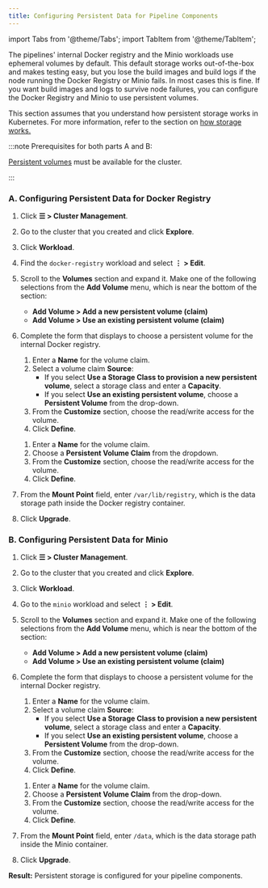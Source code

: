 ```yaml
---
title: Configuring Persistent Data for Pipeline Components
---
```


import Tabs from '@theme/Tabs';
import TabItem from '@theme/TabItem';

The pipelines' internal Docker registry and the Minio workloads use ephemeral volumes by default. This default storage works out-of-the-box and makes testing easy, but you lose the build images and build logs if the node running the Docker Registry or Minio fails. In most cases this is fine. If you want build images and logs to survive node failures, you can configure the Docker Registry and Minio to use persistent volumes.

This section assumes that you understand how persistent storage works in Kubernetes. For more information, refer to the section on [how storage works.](../../how-to-guides/advanced-user-guides/manage-clusters/create-kubernetes-persistent-storage/manage-persistent-storage/about-persistent-storage.md)

:::note Prerequisites for both parts A and B:

[Persistent volumes](../../pages-for-subheaders/create-kubernetes-persistent-storage.md) must be available for the cluster.

:::

### A. Configuring Persistent Data for Docker Registry

1.  Click **☰ > Cluster Management**.
1. Go to the cluster that you created and click **Explore**.
1. Click **Workload**.

1. Find the `docker-registry` workload and select **⋮ > Edit**.

1. Scroll to the **Volumes** section and expand it. Make one of the following selections from the **Add Volume** menu, which is near the bottom of the section:

    - **Add Volume > Add a new persistent volume (claim)**
    - **Add Volume > Use an existing persistent volume (claim)**

1.  Complete the form that displays to choose a persistent volume for the internal Docker registry.
    <Tabs>
    <TabItem value="Add a new persistent volume">

      1. Enter a **Name** for the volume claim.
      1. Select a volume claim **Source**:
          - If you select **Use a Storage Class to provision a new persistent volume**, select a storage class and enter a **Capacity**.
          - If you select **Use an existing persistent volume**, choose a **Persistent Volume** from the drop-down.
      1. From the **Customize** section, choose the read/write access for the volume.
      1. Click **Define**.

    </TabItem>
    <TabItem value="Use an existing persistent volume">

      1. Enter a **Name** for the volume claim.
      1. Choose a **Persistent Volume Claim** from the dropdown.
      1. From the **Customize** section, choose the read/write access for the volume.
      1. Click **Define**.

    </TabItem>
    </Tabs>

1. From the **Mount Point** field, enter `/var/lib/registry`, which is the data storage path inside the Docker registry container.

1. Click **Upgrade**.

### B. Configuring Persistent Data for Minio

1.  Click **☰ > Cluster Management**.
1. Go to the cluster that you created and click **Explore**.
1. Click **Workload**.
1. Go to the `minio` workload and select **⋮ > Edit**.

1. Scroll to the **Volumes** section and expand it. Make one of the following selections from the **Add Volume** menu, which is near the bottom of the section:

    - **Add Volume > Add a new persistent volume (claim)**
    - **Add Volume > Use an existing persistent volume (claim)**

1.  Complete the form that displays to choose a persistent volume for the internal Docker registry.
    <Tabs>
    <TabItem value="Add a new persistent volume">

      1. Enter a **Name** for the volume claim.
      1. Select a volume claim **Source**:
          - If you select **Use a Storage Class to provision a new persistent volume**, select a storage class and enter a **Capacity**.
          - If you select **Use an existing persistent volume**, choose a **Persistent Volume** from the drop-down.
      1. From the **Customize** section, choose the read/write access for the volume.
      1. Click **Define**.

    </TabItem>
    <TabItem value="Use an existing persistent volume">

      1. Enter a **Name** for the volume claim.
      1. Choose a **Persistent Volume Claim** from the drop-down.
      1. From the **Customize** section, choose the read/write access for the volume.
      1. Click **Define**.

    </TabItem>
    </Tabs>

1. From the **Mount Point** field, enter `/data`, which is the data storage path inside the Minio container.

1. Click **Upgrade**.

**Result:** Persistent storage is configured for your pipeline components.
